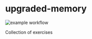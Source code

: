 # upgraded-memory

![example workflow](https://github.com/maslakoff/upgraded-memory/actions/workflows/test.yml/badge.svg)

Collection of exercises

